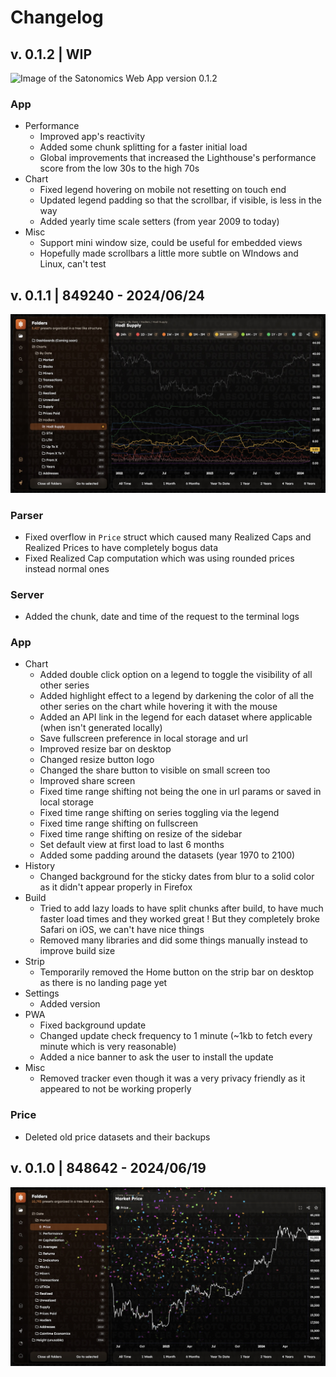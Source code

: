 # Changelog

## v. 0.1.2 | WIP

![Image of the Satonomics Web App version 0.1.2](./assets/v0.1.2.jpg)

### App

- Performance
  - Improved app's reactivity
  - Added some chunk splitting for a faster initial load
  - Global improvements that increased the Lighthouse's performance score from the low 30s to the high 70s
- Chart
  - Fixed legend hovering on mobile not resetting on touch end
  - Updated legend padding so that the scrollbar, if visible, is less in the way
  - Added yearly time scale setters (from year 2009 to today)
- Misc
  - Support mini window size, could be useful for embedded views
  - Hopefully made scrollbars a little more subtle on WIndows and Linux, can't test

## v. 0.1.1 | 849240 - 2024/06/24

![Image of the Satonomics Web App version 0.1.1](./assets/v0.1.1.jpg)

### Parser

- Fixed overflow in `Price` struct which caused many Realized Caps and Realized Prices to have completely bogus data
- Fixed Realized Cap computation which was using rounded prices instead normal ones

### Server

- Added the chunk, date and time of the request to the terminal logs

### App

- Chart
  - Added double click option on a legend to toggle the visibility of all other series
  - Added highlight effect to a legend by darkening the color of all the other series on the chart while hovering it with the mouse
  - Added an API link in the legend for each dataset where applicable (when isn't generated locally)
  - Save fullscreen preference in local storage and url
  - Improved resize bar on desktop
  - Changed resize button logo
  - Changed the share button to visible on small screen too
  - Improved share screen
  - Fixed time range shifting not being the one in url params or saved in local storage
  - Fixed time range shifting on series toggling via the legend
  - Fixed time range shifting on fullscreen
  - Fixed time range shifting on resize of the sidebar
  - Set default view at first load to last 6 months
  - Added some padding around the datasets (year 1970 to 2100)
- History
  - Changed background for the sticky dates from blur to a solid color as it didn't appear properly in Firefox
- Build
  - Tried to add lazy loads to have split chunks after build, to have much faster load times and they worked great ! But they completely broke Safari on iOS, we can't have nice things
  - Removed many libraries and did some things manually instead to improve build size
- Strip
  - Temporarily removed the Home button on the strip bar on desktop as there is no landing page yet
- Settings
  - Added version
- PWA
  - Fixed background update
  - Changed update check frequency to 1 minute (~1kb to fetch every minute which is very reasonable)
  - Added a nice banner to ask the user to install the update
- Misc
  - Removed tracker even though it was a very privacy friendly as it appeared to not be working properly

### Price

- Deleted old price datasets and their backups

## v. 0.1.0 | 848642 - 2024/06/19

![Image of the Satonomics Web App version 0.1.0](./assets/v0.1.0.jpg)
